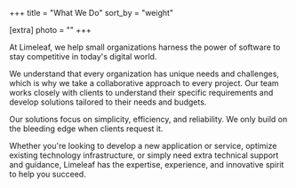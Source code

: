 +++
title = "What We Do"
sort_by = "weight"

[extra]
photo = ""
+++

At Limeleaf, we help small organizations harness the power of software to stay competitive in today's digital world.

We understand that every organization has unique needs and challenges, which is why we take a collaborative approach to every project. Our team works closely with clients to understand their specific requirements and develop solutions tailored to their needs and budgets.

Our solutions focus on simplicity, efficiency, and reliability. We only build on the bleeding edge when clients request it.

Whether you're looking to develop a new application or service, optimize existing technology infrastructure, or simply need extra technical support and guidance, Limeleaf has the expertise, experience, and innovative spirit to help you succeed.
